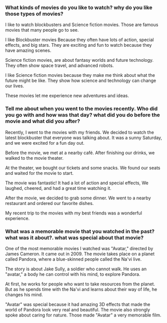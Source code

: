 ### What kinds of movies do you like to watch? why do you like those types of movies?

I like to watch blockbusters and Science fiction movies.
Those are famous movies that many people go to see.

I like Blockbuster movies Because they often have lots of action, special effects, and big stars.
They are exciting and fun to watch because they have amazing scenes.

Science fiction movies, are about fantasy worlds and future technology.
They often show space travel, and advanced robots.

I like Science fiction movies because they make me think about what the future might be like.
They show how science and technology can change our lives.

These movies let me experience new adventures and ideas.

### Tell me about when you went to the movies recently. Who did you go with and how was that day? what did you do before the movie and what did you after?

Recently, I went to the movies with my friends.
We decided to watch the latest blockbuster that everyone was talking about.
It was a sunny Saturday, and we were excited for a fun day out.

Before the movie, we met at a nearby café.
After finishing our drinks, we walked to the movie theater.

At the theater, we bought our tickets and some snacks.
We found our seats and waited for the movie to start.

The movie was fantastic! It had a lot of action and special effects,
We laughed, cheered, and had a great time watching it.

After the movie, we decided to grab some dinner.
We went to a nearby restaurant and ordered our favorite dishes.

My recent trip to the movies with my best friends was a wonderful experience.

### What was a memorable movie that you watched in the past? what was it about?. what was special about that movie?

One of the most memorable movies I watched was "Avatar," directed by James Cameron.
It came out in 2009. The movie takes place on a planet called Pandora, where a blue-skinned people called the Na'vi live.

The story is about Jake Sully, a soldier who cannot walk.
He uses an "avatar," a body he can control with his mind, to explore Pandora.

At first, he works for people who want to take resources from the planet.
But as he spends time with the Na'vi and learns about their way of life, he changes his mind.

"Avatar" was special because it had amazing 3D effects that made the world of Pandora look very real and beautiful.
The movie also strongly spoke about caring for nature.
Those made "Avatar" a very memorable film.
